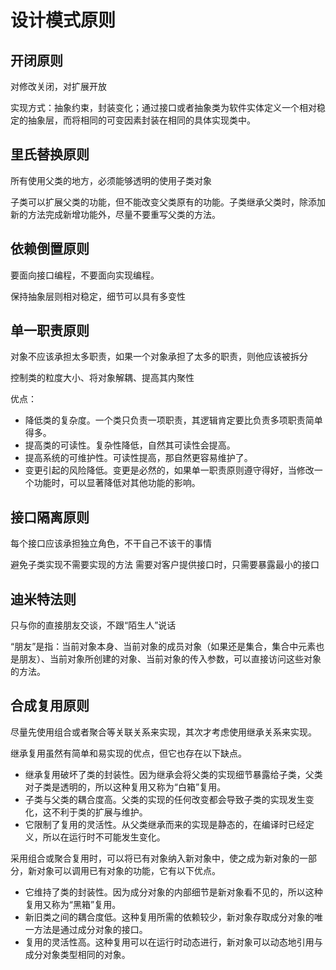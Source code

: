 # 设计模式原则

## 开闭原则

对修改关闭，对扩展开放

实现方式：抽象约束，封装变化；通过接口或者抽象类为软件实体定义一个相对稳定的抽象层，而将相同的可变因素封装在相同的具体实现类中。

## 里氏替换原则

所有使用父类的地方，必须能够透明的使用子类对象

子类可以扩展父类的功能，但不能改变父类原有的功能。子类继承父类时，除添加新的方法完成新增功能外，尽量不要重写父类的方法。

## 依赖倒置原则

要面向接口编程，不要面向实现编程。

保持抽象层则相对稳定，细节可以具有多变性

## 单一职责原则

对象不应该承担太多职责，如果一个对象承担了太多的职责，则他应该被拆分

控制类的粒度大小、将对象解耦、提高其内聚性

优点：
- 降低类的复杂度。一个类只负责一项职责，其逻辑肯定要比负责多项职责简单得多。
- 提高类的可读性。复杂性降低，自然其可读性会提高。
- 提高系统的可维护性。可读性提高，那自然更容易维护了。
- 变更引起的风险降低。变更是必然的，如果单一职责原则遵守得好，当修改一个功能时，可以显著降低对其他功能的影响。

## 接口隔离原则

每个接口应该承担独立角色，不干自己不该干的事情

避免子类实现不需要实现的方法
需要对客户提供接口时，只需要暴露最小的接口

## 迪米特法则

只与你的直接朋友交谈，不跟“陌生人”说话

“朋友”是指：当前对象本身、当前对象的成员对象（如果还是集合，集合中元素也是朋友）、当前对象所创建的对象、当前对象的传入参数，可以直接访问这些对象的方法。

## 合成复用原则

尽量先使用组合或者聚合等关联关系来实现，其次才考虑使用继承关系来实现。

继承复用虽然有简单和易实现的优点，但它也存在以下缺点。
- 继承复用破坏了类的封装性。因为继承会将父类的实现细节暴露给子类，父类对子类是透明的，所以这种复用又称为“白箱”复用。
- 子类与父类的耦合度高。父类的实现的任何改变都会导致子类的实现发生变化，这不利于类的扩展与维护。
- 它限制了复用的灵活性。从父类继承而来的实现是静态的，在编译时已经定义，所以在运行时不可能发生变化。

采用组合或聚合复用时，可以将已有对象纳入新对象中，使之成为新对象的一部分，新对象可以调用已有对象的功能，它有以下优点。
- 它维持了类的封装性。因为成分对象的内部细节是新对象看不见的，所以这种复用又称为“黑箱”复用。
- 新旧类之间的耦合度低。这种复用所需的依赖较少，新对象存取成分对象的唯一方法是通过成分对象的接口。
- 复用的灵活性高。这种复用可以在运行时动态进行，新对象可以动态地引用与成分对象类型相同的对象。


